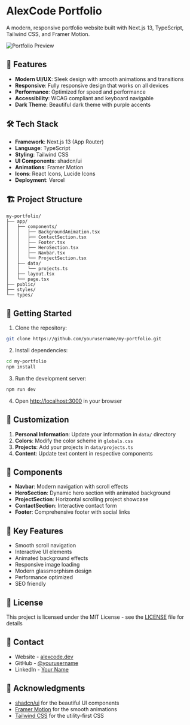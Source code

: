 # AlexCode Portfolio

A modern, responsive portfolio website built with Next.js 13, TypeScript, Tailwind CSS, and Framer Motion.

![Portfolio Preview](./public/preview.png)

## 🚀 Features

- **Modern UI/UX**: Sleek design with smooth animations and transitions
- **Responsive**: Fully responsive design that works on all devices
- **Performance**: Optimized for speed and performance
- **Accessibility**: WCAG compliant and keyboard navigable
- **Dark Theme**: Beautiful dark theme with purple accents

## 🛠️ Tech Stack

- **Framework**: Next.js 13 (App Router)
- **Language**: TypeScript
- **Styling**: Tailwind CSS
- **UI Components**: shadcn/ui
- **Animations**: Framer Motion
- **Icons**: React Icons, Lucide Icons
- **Deployment**: Vercel

## 🏗️ Project Structure

```text
my-portfolio/
├── app/
│   ├── components/
│   │   ├── BackgroundAnimation.tsx
│   │   ├── ContactSection.tsx
│   │   ├── Footer.tsx
│   │   ├── HeroSection.tsx
│   │   ├── Navbar.tsx
│   │   └── ProjectSection.tsx
│   ├── data/
│   │   └── projects.ts
│   ├── layout.tsx
│   └── page.tsx
├── public/
├── styles/
└── types/
```

## 🚦 Getting Started

1. Clone the repository:
```bash
git clone https://github.com/yourusername/my-portfolio.git
```

2. Install dependencies:
```bash
cd my-portfolio
npm install
```

3. Run the development server:
```bash
npm run dev
```

4. Open [http://localhost:3000](http://localhost:3000) in your browser

## 🎨 Customization

1. **Personal Information**: Update your information in `data/` directory
2. **Colors**: Modify the color scheme in `globals.css`
3. **Projects**: Add your projects in `data/projects.ts`
4. **Content**: Update text content in respective components

## 📱 Components

- **Navbar**: Modern navigation with scroll effects
- **HeroSection**: Dynamic hero section with animated background
- **ProjectSection**: Horizontal scrolling project showcase
- **ContactSection**: Interactive contact form
- **Footer**: Comprehensive footer with social links

## 🌟 Key Features

- Smooth scroll navigation
- Interactive UI elements
- Animated background effects
- Responsive image loading
- Modern glassmorphism design
- Performance optimized
- SEO friendly

## 📄 License

This project is licensed under the MIT License - see the [LICENSE](LICENSE) file for details

## 🤝 Contact

- Website - [alexcode.dev](https://alexcode.dev)
- GitHub - [@yourusername](https://github.com/yourusername)
- LinkedIn - [Your Name](https://linkedin.com/in/yourusername)

## 🙏 Acknowledgments

- [shadcn/ui](https://ui.shadcn.com) for the beautiful UI components
- [Framer Motion](https://www.framer.com/motion) for the smooth animations
- [Tailwind CSS](https://tailwindcss.com) for the utility-first CSS
